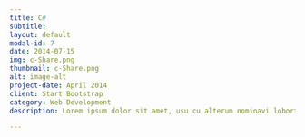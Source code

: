 ```yaml
---
title: C#
subtitle: 
layout: default
modal-id: 7
date: 2014-07-15
img: c-Share.png
thumbnail: c-Share.png
alt: image-alt
project-date: April 2014
client: Start Bootstrap
category: Web Development
description: Lorem ipsum dolor sit amet, usu cu alterum nominavi lobortis. At duo novum diceret. Tantas apeirian vix et, usu sanctus postulant inciderint ut, populo diceret necessitatibus in vim. Cu eum dicam feugiat noluisse.

---
```

